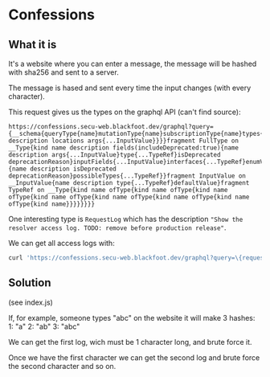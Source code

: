 # Confessions

## What it is

It's a website where you can enter a message, the message will be hashed with sha256 and sent to a server.

The message is hased and sent every time the input changes (with every character).

This request gives us the types on the graphql API (can't find source):
```
https://confessions.secu-web.blackfoot.dev/graphql?query={__schema{queryType{name}mutationType{name}subscriptionType{name}types{...FullType}directives{name description locations args{...InputValue}}}}fragment FullType on __Type{kind name description fields(includeDeprecated:true){name description args{...InputValue}type{...TypeRef}isDeprecated deprecationReason}inputFields{...InputValue}interfaces{...TypeRef}enumValues(includeDeprecated:true){name description isDeprecated deprecationReason}possibleTypes{...TypeRef}}fragment InputValue on __InputValue{name description type{...TypeRef}defaultValue}fragment TypeRef on __Type{kind name ofType{kind name ofType{kind name ofType{kind name ofType{kind name ofType{kind name ofType{kind name ofType{kind name}}}}}}}}
```

One interesting type is ```RequestLog``` which has the description ```"Show the resolver access log. TODO: remove before production release"```.

We can get all access logs with:
```bash
curl 'https://confessions.secu-web.blackfoot.dev/graphql?query=\{requestsLog\{name,args,timestamp\}\}'
```

## Solution

(see index.js)

If, for example, someone types "abc" on the website it will make 3 hashes:
1: "a"
2: "ab"
3: "abc"

We can get the first log, wich must be 1 character long, and brute force it.

Once we have the first character we can get the second log and brute force the second character and so on.
